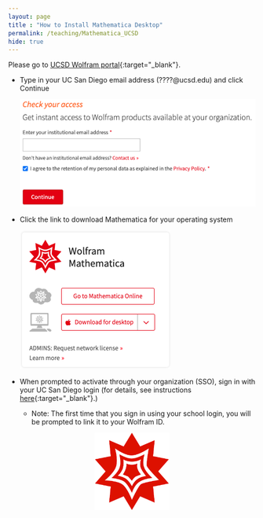 ```yaml
---
layout: page 
title : "How to Install Mathematica Desktop"
permalink: /teaching/Mathematica_UCSD
hide: true
---
```



Please go to [UCSD Wolfram portal](https://www.wolfram.com/siteinfo/){:target="_blank"}.

* Type in your UC San Diego email address (????@ucsd.edu) and click Continue

  ![Sign in page](/teaching/Mathematica/figs/signin.png)

* Click the link to download Mathematica for your operating system 
  
  ![Download page](/teaching/Mathematica/figs/download.png)

* When prompted to activate through your organization (SSO), sign in with your UC San Diego login (for details, see instructions [here](https://support.wolfram.com/54713){:target="_blank"}.)

	- Note: The first time that you sign in using your school login, you will be prompted to link it to your Wolfram ID.

<div style="text-align: center;">
	<img src="/assets/img/logos/Mathematica.png" alt="Mathematica" width="30%">
</div>


